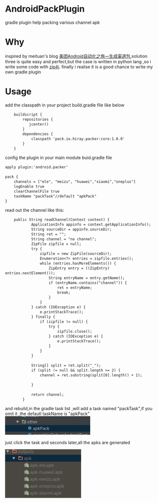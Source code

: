 # AndroidPackPlugin
gradle plugin help packing various channel apk


# Why
inspired by meituan's blog [美团Android自动化之旅—生成渠道包](https://tech.meituan.com/mt-apk-packaging.html),solution three is quite easy and
perfect,but the case is written in python lang ,so i write some code with [zip4j](https://mvnrepository.com/artifact/net.lingala.zip4j/zip4j).
finally i realise it is a good chance to write my own gradle plugin


# Usage
add the classpath in your project build.gradle file like below
```
    buildscript {
        repositories {
           jcenter()
        }
        dependencies {
            classpath 'pack.io.hiray.packer:core:1.0.0'
        }
    }
```
config the plugin in your main module buid.gradle file

```
apply plugin:'android.packer'

pack {
    channels = ["ele", "meizu", "huawei","xiaomi","oneplus"]
    logEnable true
    clearChannelFile true
    taskName "packTask"//default "apkPack"
}
```
read out the channel like this:
```
    public String readChannel(Context context) {
            ApplicationInfo appinfo = context.getApplicationInfo();
            String sourceDir = appinfo.sourceDir;
            String ret = "";
            String channel = "no channel";
            ZipFile zipfile = null;
            try {
                zipfile = new ZipFile(sourceDir);
                Enumeration<?> entries = zipfile.entries();
                while (entries.hasMoreElements()) {
                    ZipEntry entry = ((ZipEntry) entries.nextElement());
                    String entryName = entry.getName();
                    if (entryName.contains("channel")) {
                        ret = entryName;
                        break;
                    }
                }
            } catch (IOException e) {
                e.printStackTrace();
            } finally {
                if (zipfile != null) {
                    try {
                        zipfile.close();
                    } catch (IOException e) {
                        e.printStackTrace();
                    }
                }
            }
    
            String[] split = ret.split("_");
            if (split != null && split.length >= 2) {
                channel = ret.substring(split[0].length() + 1);
    
            }
    
            return channel;
        }
```
and rebuild,in the gradle task list ,will add a task named "packTask",if you omit it ,the defautl taskName is "apkPack"
<img width="280" height=“60” src="https://github.com/HirayClay/AndroidPackPlugin/raw/master/static/task-shoot.png"></img>

just click the task and seconds later,all the apks are generated

<img width="250" height=“160” src="https://github.com/HirayClay/AndroidPackPlugin/raw/master/static/variants.png"></img>
